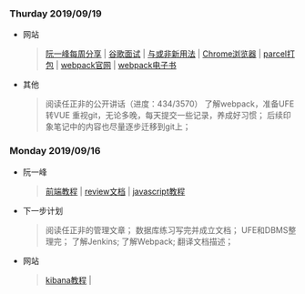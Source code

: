 ### Thurday 2019/09/19
- 网站
	> [阮一峰每周分享](http://www.ruanyifeng.com/blog/2018/04/weekly-issue-1.html) |
	> [谷歌面试](https://github.com/jwasham/coding-interview-university/blob/master/translations/README-cn.md) | [与或非新用法](https://catonmat.net/low-level-bit-hacks) | [Chrome浏览器](https://flaviocopes.com/chrome-devtools-tips/#drag-and-drop-in-the-elements-panel) | [parcel打包](https://www.parceljs.cn/transforms.html) | [webpack官网](https://www.webpackjs.com/guides/tree-shaking/) | [webpack电子书](http://webpack.wuhaolin.cn/1%E5%85%A5%E9%97%A8/1-3%E5%AE%89%E8%A3%85%E4%B8%8E%E4%BD%BF%E7%94%A8.html)
- 其他
	> 阅读任正非的公开讲话（进度：434/3570）
	> 了解webpack，准备UFE转VUE
	> 重视git，无论多晚，每天提交一些记录，养成好习惯；
	> 后续印象笔记中的内容也尽量逐步迁移到git上；

### Monday 2019/09/16
- 阮一峰
	> [前端教程](http://www.ruanyifeng.com/blog/2016/09/react-technology-stack.html) | [review文档](https://github.com/google/eng-practices) | [javascript教程](https://www.runoob.com/js/js-comments.html)
	
- 下一步计划
	> 阅读任正非的管理文章；
	> 数据库练习写完并成立文档；
	> UFE和DBMS整理完；
	> 了解Jenkins;
	> 了解Webpack;
	> 翻译文档描述；

- 网站
	> [kibana教程](http://docs.flycloud.me/docs/ELKStack/kibana/index.html) | 
	

